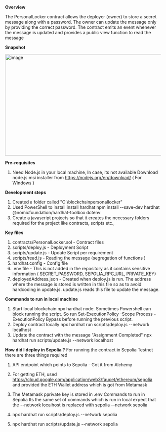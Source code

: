 **Overview**

The PersonalLocker contract allows the deployer (owner) to store a secret message along with a password. The owner can update the message only by providing the correct password. The contract emits an event whenever the message is updated and provides a public view function to read the message

**Snapshot**

<img width="627" height="328" alt="image" src="https://github.com/user-attachments/assets/a5660610-5e53-413b-9ff3-a93d09c83abe" />


**Pre-requisites**
1.	Need Node.js in your local machine, In case, its not available Download node.js msi installer from https://nodejs.org/en/download/ ( For Windows )

**Development steps**
1.	Created a folder called "C:\blockchainpersonallocker"
2.	Used PowerShell to install install hardhat npm install --save-dev hardhat @nomicfoundation/hardhat-toolbox dotenv
3.	Create a javascript projects so that it creates the necessary folders required for the project like contracts, scripts etc.,

**Key files**
1.	contracts/PersonalLocker.sol - Contract files
2.	scripts/deploy.js - Deployment Script
3.	scripts/update.js - Update Script per requirement
4.	scripts/read.js - Reading the message (segregation of functions )
5.	hardhat.config - Config file
6.	.env file - This is not added in the repository as it contains sensitive information ( SECRET_PASSWORD, SEPOLIA_RPC_URL, PRIVATE_KEY)
7.	deployedAddress.json - Created when deploy.js is run. The address where the message is stored is written in this file so as to avoid hardcoding in update.js. update.js reads this file to update the message.

**Commands to run in local machine**
1.	Start local blockchain npx hardhat node. Sometimes Powershell can block running the script. So run Set-ExecutionPolicy -Scope Process -ExecutionPolicy Bypass before running the previous script.
2.	Deploy contract locally npx hardhat run scripts/deploy.js --network localhost
3.	Update the contract with the message "Assignment Completed" npx hardhat run scripts/update.js --network localhost

**How did I deploy in Sepolia ?** 
For running the contract in Sepolia Testnet there are three things required
1.	API endpoint which points to Sepolia - Got it from Alchemy
2.	For getting ETH, used https://cloud.google.com/application/web3/faucet/ethereum/sepolia and provided the ETH Wallet address which is got from Metamask
3.	The Metamask pprivate key is stored in .env
Commands to run in Sepolia Its the same set of commands which is run in local expect that the --network localhost is replaced with sepolia --network sepolia

1.	npx hardhat run scripts/deploy.js --network sepolia
2.	npx hardhat run scripts/update.js --network sepolia
